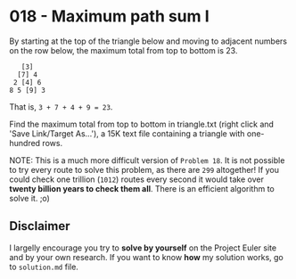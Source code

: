 # 018 - Maximum path sum I

By starting at the top of the triangle below and moving to adjacent numbers on the row below, the maximum total from top to bottom is 23.

```
   [3]  
  [7] 4  
 2 [4] 6  
8 5 [9] 3
```
That is, `3 + 7 + 4 + 9 = 23`.

Find the maximum total from top to bottom in triangle.txt (right click and 'Save Link/Target As...'), a 15K text file containing a triangle with one-hundred rows.

NOTE: This is a much more difficult version of `Problem 18`. It is not possible to try every route to solve this problem, as there are `299` altogether! If you could check one trillion (`1012`) routes every second it would take over **twenty billion years to check them all**. There is an efficient algorithm to solve it. ;o)

## Disclaimer

I largelly encourage you try to **solve by yourself** on the Project Euler site and by your own research. If you want to know **how** my solution works, go to `solution.md` file.
